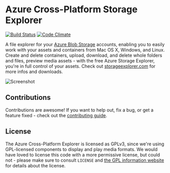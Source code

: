 # Azure Cross-Platform Storage Explorer
[![Build Status](https://travis-ci.org/azure-storage/xplat.svg)](https://travis-ci.org/azure-storage/xplat) [![Code Climate](https://codeclimate.com/github/azure-storage/xplat/badges/gpa.svg)](https://codeclimate.com/github/azure-storage/xplat)

A file explorer for your [Azure Blob Storage](http://azure.microsoft.com/en-us/documentation/articles/storage-introduction/) accounts, enabling you to easily work with your assets and containers from Mac OS X, Windows, and Linux. Create and delete containers, upload, download, and delete whole folders and files, preview media assets - with the free Azure Storage Explorer, you're in full control of your assets. Check out [storageexplorer.com](http://storageexplorer.com) for more infos and downloads.

![Screenshot](https://raw.githubusercontent.com/azure-storage/xplat/764e4e379101a7f8b39633b25580a203929471cd/imgs/screenshot.png)

## Contributions
Contributions are awesome! If you want to help out, fix a bug, or get a feature fixed - check out the [contributing guide](https://github.com/azure-storage/xplat/blob/master/CONTRIBUTING.md).

## License
The Azure Cross-Platform Explorer is licensed as GPLv3, since we're using GPL-licensed components to display and play media formats. We would have loved to license this code with a more permissive license, but could not - please make sure to consult `LICENSE` and [the GPL information website](http://www.gnu.org/licenses/quick-guide-gplv3.en.html) for details about the license.
